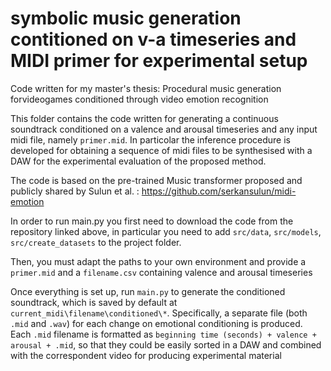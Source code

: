 # symbolic music generation contitioned on v-a timeseries and MIDI primer for experimental setup
Code written for my master's thesis: Procedural music generation forvideogames conditioned through video emotion recognition

This folder contains the code written for generating a continuous soundtrack conditioned on a valence and arousal timeseries and any input midi file, namely `primer.mid`.
In particolar the inference procedure is developed for obtaining a sequence of midi files to be synthesised with a DAW for the experimental evaluation of the proposed method.

The code is based on the pre-trained Music transformer proposed and publicly shared by Sulun et al. : https://github.com/serkansulun/midi-emotion

In order to run main.py you first need to download the code from the repository linked above, in particular you need to add `src/data`, `src/models`, `src/create_datasets` to the project folder.

Then, you must adapt the paths to your own environment and provide a `primer.mid` and a `filename.csv` containing valence and arousal timeseries 

Once everything is set up, run `main.py` to generate the conditioned soundtrack, which is saved by default at `current_midi\filename\conditioned\*`. Specifically, a separate file (both `.mid` and `.wav`) for each change on emotional conditioning is produced. Each `.mid` filename is formatted as `beginning time (seconds) + valence + arousal + .mid`, so that they could be easily sorted in a DAW and combined with the correspondent video for producing experimental material

